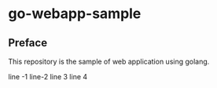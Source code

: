 # go-webapp-sample



## Preface
This repository is the sample of web application using golang.

line -1
line-2
line 3
line 4
